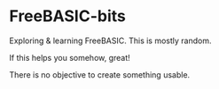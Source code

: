 # FreeBASIC-bits
Exploring & learning FreeBASIC.  This is mostly random.

If this helps you somehow, great! 

There is no objective to create something usable.
